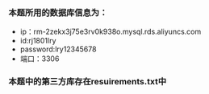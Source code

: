 ### 本题所用的数据库信息为：
* ip：rm-2zekx3j75e3rv0k938o.mysql.rds.aliyuncs.com
* id:rj1801lry
* password:lry12345678
* 端口：3306

### 本题中的第三方库存在resuirements.txt中